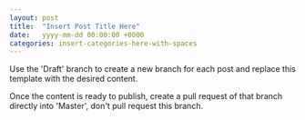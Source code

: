 ```yaml
---
layout: post
title:  "Insert Post Title Here"
date:   yyyy-mm-dd 00:00:00 +0000
categories: insert-categories-here-with-spaces
---
```


Use the 'Draft' branch to create a new branch for each post and replace this template with the desired content.

Once the content is ready to publish, create a pull request of that branch directly into 'Master', don't pull request this branch.
